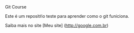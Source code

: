 Git Course

Este é um repositŕio teste para aprender como o git funiciona.


Saiba mais no site [Meu site] (http://google.com.br) 
